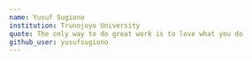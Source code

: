 ```yaml
---
name: Yusuf Sugiono
institution: Trunojoyo University
quote: The only way to do great work is to love what you do
github_user: yusufsugiono
---
```

